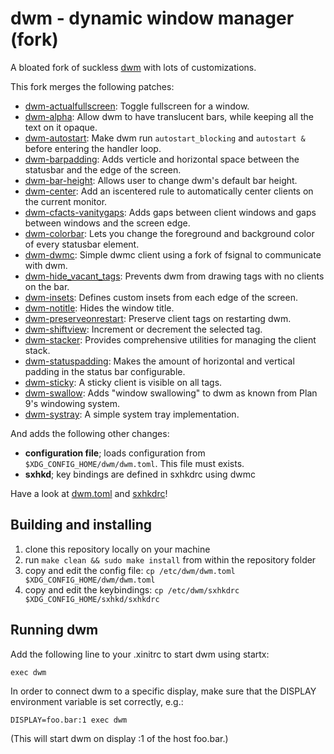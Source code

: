 dwm - dynamic window manager (fork)
===================================
A bloated fork of suckless [dwm](https://dwm.suckless.org/) with lots of customizations.


This fork merges the following patches: 

- [dwm-actualfullscreen](https://dwm.suckless.org/patches/actualfullscreen): Toggle fullscreen for a window.
- [dwm-alpha](https://dwm.suckless.org/patches/alpha): Allow dwm to have translucent bars, while keeping all the text on it opaque.
- [dwm-autostart](https://dwm.suckless.org/patches/autostart): Make dwm run `autostart_blocking` and `autostart &` before entering the handler loop.
- [dwm-barpadding](https://dwm.suckless.org/patches/barpadding): Adds verticle and horizontal space between the statusbar and the edge of the screen.
- [dwm-bar-height](https://dwm.suckless.org/patches/bar_height): Allows user to change dwm's default bar height.
- [dwm-center](https://dwm.suckless.org/patches/center): Add an iscentered rule to automatically center clients on the current monitor.
- [dwm-cfacts-vanitygaps](https://dwm.suckless.org/patches/vanitygaps): Adds gaps between client windows and gaps between windows and the screen edge.
- [dwm-colorbar](https://dwm.suckless.org/patches/colorbar): Lets you change the foreground and background color of every statusbar element.
- [dwm-dwmc](https://dwm.suckless.org/patches/dwmc): Simple dwmc client using a fork of fsignal to communicate with dwm.
- [dwm-hide_vacant_tags](https://dwm.suckless.org/patches/hide_vacant_tags): Prevents dwm from drawing tags with no clients on the bar.
- [dwm-insets](https://dwm.suckless.org/patches/insets): Defines custom insets from each edge of the screen.
- [dwm-notitle](https://dwm.suckless.org/patches/notitle): Hides the window title.
- [dwm-preserveonrestart](https://dwm.suckless.org/patches/preserveonrestart): Preserve client tags on restarting dwm.
- [dwm-shiftview](https://dwm.suckless.org/patches/nextprev): Increment or decrement the selected tag.
- [dwm-stacker](https://dwm.suckless.org/patches/stacker): Provides comprehensive utilities for managing the client stack.
- [dwm-statuspadding](https://dwm.suckless.org/patches/statuspadding): Makes the amount of horizontal and vertical padding in the status bar configurable.
- [dwm-sticky](https://dwm.suckless.org/patches/sticky): A sticky client is visible on all tags.
- [dwm-swallow](https://dwm.suckless.org/patches/swallow): Adds "window swallowing" to dwm as known from Plan 9's windowing system.
- [dwm-systray](https://dwm.suckless.org/patches/systray): A simple system tray implementation.

And adds the following other changes:
- **configuration file**; loads configuration from `$XDG_CONFIG_HOME/dwm/dwm.toml`. This file must exists.
- **sxhkd**; key bindings are defined in sxhkdrc using dwmc

Have a look at [dwm.toml](dwm.toml) and [sxhkdrc](sxhkdrc)!



Building and installing
-----------------------

1. clone this repository locally on your machine
2. run `make clean && sudo make install` from within the repository folder
3. copy and edit the config file: `cp /etc/dwm/dwm.toml $XDG_CONFIG_HOME/dwm/dwm.toml`
4. copy and edit the keybindings: `cp /etc/dwm/sxhkdrc $XDG_CONFIG_HOME/sxhkd/sxhkdrc`


Running dwm
-----------
Add the following line to your .xinitrc to start dwm using startx:

    exec dwm

In order to connect dwm to a specific display, make sure that
the DISPLAY environment variable is set correctly, e.g.:

    DISPLAY=foo.bar:1 exec dwm

(This will start dwm on display :1 of the host foo.bar.)
